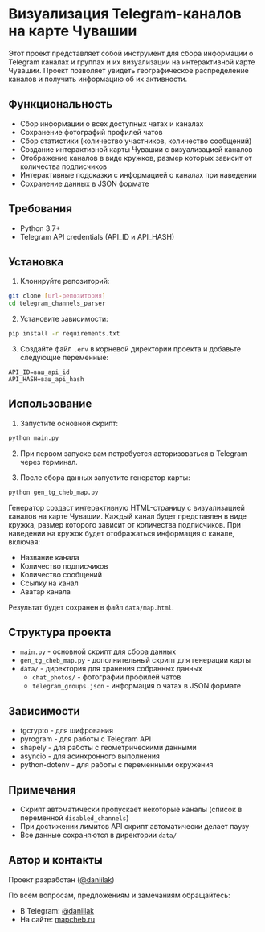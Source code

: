 # Визуализация Telegram-каналов на карте Чувашии

Этот проект представляет собой инструмент для сбора информации о Telegram каналах и группах и их визуализации на интерактивной карте Чувашии. Проект позволяет увидеть географическое распределение каналов и получить информацию об их активности.

## Функциональность

- Сбор информации о всех доступных чатах и каналах
- Сохранение фотографий профилей чатов
- Сбор статистики (количество участников, количество сообщений)
- Создание интерактивной карты Чувашии с визуализацией каналов
- Отображение каналов в виде кружков, размер которых зависит от количества подписчиков
- Интерактивные подсказки с информацией о каналах при наведении
- Сохранение данных в JSON формате

## Требования

- Python 3.7+
- Telegram API credentials (API_ID и API_HASH)

## Установка

1. Клонируйте репозиторий:
```bash
git clone [url-репозитория]
cd telegram_channels_parser
```

2. Установите зависимости:
```bash
pip install -r requirements.txt
```

3. Создайте файл `.env` в корневой директории проекта и добавьте следующие переменные:
```
API_ID=ваш_api_id
API_HASH=ваш_api_hash
```

## Использование

1. Запустите основной скрипт:
```bash
python main.py
```

2. При первом запуске вам потребуется авторизоваться в Telegram через терминал.

3. После сбора данных запустите генератор карты:
```bash
python gen_tg_cheb_map.py
```

Генератор создаст интерактивную HTML-страницу с визуализацией каналов на карте Чувашии. Каждый канал будет представлен в виде кружка, размер которого зависит от количества подписчиков. При наведении на кружок будет отображаться информация о канале, включая:
- Название канала
- Количество подписчиков
- Количество сообщений
- Ссылку на канал
- Аватар канала

Результат будет сохранен в файл `data/map.html`.

## Структура проекта

- `main.py` - основной скрипт для сбора данных
- `gen_tg_cheb_map.py` - дополнительный скрипт для генерации карты
- `data/` - директория для хранения собранных данных
  - `chat_photos/` - фотографии профилей чатов
  - `telegram_groups.json` - информация о чатах в JSON формате

## Зависимости

- tgcrypto - для шифрования
- pyrogram - для работы с Telegram API
- shapely - для работы с геометрическими данными
- asyncio - для асинхронного выполнения
- python-dotenv - для работы с переменными окружения

## Примечания

- Скрипт автоматически пропускает некоторые каналы (список в переменной `disabled_channels`)
- При достижении лимитов API скрипт автоматически делает паузу
- Все данные сохраняются в директории `data/`

## Автор и контакты

Проект разработан ([@daniilak](https://t.me/daniilak))

По всем вопросам, предложениям и замечаниям обращайтесь:
- В Telegram: [@daniilak](https://t.me/daniilak)
- На сайте: [mapcheb.ru](https://mapcheb.ru/)
